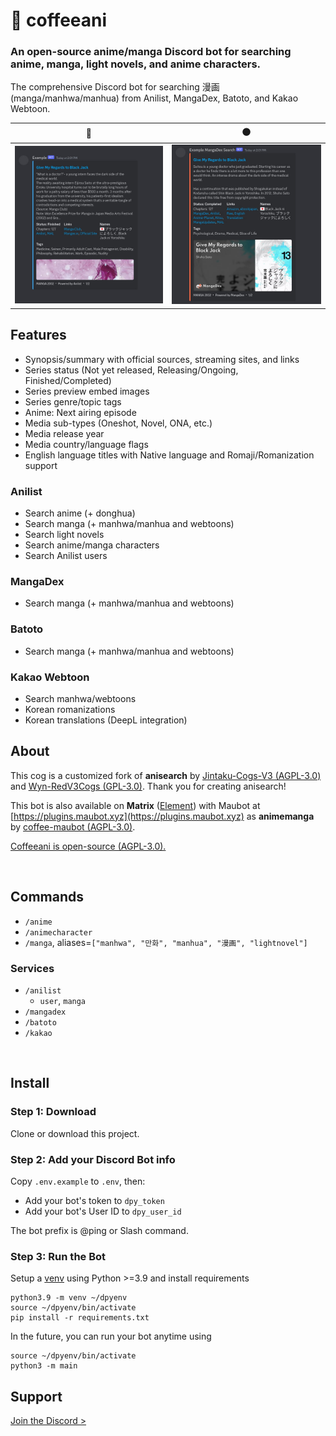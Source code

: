 # 🗻 coffeeani

### An open-source anime/manga Discord bot for searching anime, manga, light novels, and anime characters.

The comprehensive Discord bot for searching 漫画 (manga/manhwa/manhua) from Anilist, MangaDex, Batoto, and Kakao Webtoon.

| 🔵 | 🟠 |
| --- | --- |
| ![](./coffeeani-example-anilist.jpg) | ![](./coffeeani-example-mangadex.jpg) |


## Features

- Synopsis/summary with official sources, streaming sites, and links
- Series status (Not yet released, Releasing/Ongoing, Finished/Completed)
- Series preview embed images
- Series genre/topic tags
- Anime: Next airing episode
- Media sub-types (Oneshot, Novel, ONA, etc.)
- Media release year
- Media country/language flags
- English language titles with Native language and Romaji/Romanization support

### Anilist

- Search anime (+ donghua)
- Search manga (+ manhwa/manhua and webtoons)
- Search light novels
- Search anime/manga characters
- Search Anilist users

### MangaDex

- Search manga (+ manhwa/manhua and webtoons)

### Batoto

- Search manga (+ manhwa/manhua and webtoons)

### Kakao Webtoon

- Search manhwa/webtoons
- Korean romanizations
- Korean translations (DeepL integration)


## About

This cog is a customized fork of **anisearch** by [Jintaku-Cogs-V3 (AGPL-3.0)](https://github.com/Jintaku/Jintaku-Cogs-V3/blob/master/LICENSE) and [Wyn-RedV3Cogs (GPL-3.0)](https://github.com/TheWyn/Wyn-RedV3Cogs/blob/master/anisearch/LICENSE). Thank you for creating anisearch!

This bot is also available on **Matrix** ([Element](https://element.io/personal)) with Maubot at [https://plugins.maubot.xyz](https://plugins.maubot.xyz) as **animemanga** by [coffee-maubot (AGPL-3.0)](https://github.com/coffeebank/coffee-maubot/tree/master/animemanga).

[Coffeeani is open-source (AGPL-3.0).](https://github.com/coffeebank/coffee-cogs/tree/master/coffeeani)

<br />

## Commands

- `/anime`
- `/animecharacter`
- `/manga`, aliases=`["manhwa", "만화", "manhua", "漫画", "lightnovel"]`

### Services

- `/anilist`
  - `user`, `manga`
- `/mangadex`
- `/batoto`
- `/kakao`

<br />

## Install

### Step 1: Download

Clone or download this project.

### Step 2: Add your Discord Bot info

Copy `.env.example` to `.env`, then:
- Add your bot's token to `dpy_token`
- Add your bot's User ID to `dpy_user_id`

The bot prefix is @ping or Slash command.

### Step 3: Run the Bot

Setup a [venv](https://docs.python.org/3/library/venv.html) using Python >=3.9 and install requirements

```
python3.9 -m venv ~/dpyenv
source ~/dpyenv/bin/activate
pip install -r requirements.txt
```

In the future, you can run your bot anytime using
```
source ~/dpyenv/bin/activate
python3 -m main
```


## Support

[Join the Discord >](https://coffeebank.github.io/discord)
